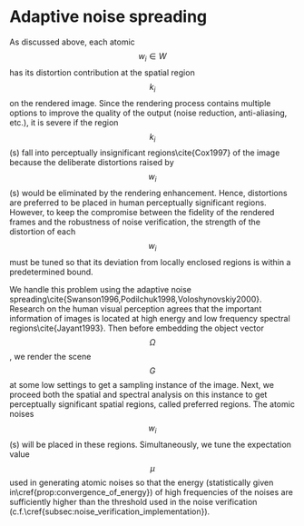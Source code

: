 # Adaptive noise spreading

As discussed above, each atomic $$w_i \in W$$ has its distortion contribution at the spatial region $$k_i$$ on the rendered image. Since the rendering process contains multiple options to improve the quality of the output (noise reduction, anti-aliasing, etc.), it is severe if the region $$k_i$$(s) fall into perceptually insignificant regions\cite{Cox1997} of the image because the deliberate distortions raised by $$w_i$$(s) would be eliminated by the rendering enhancement. Hence, distortions are preferred to be placed in human perceptually significant regions. However, to keep the compromise between the fidelity of the rendered frames and the robustness of noise verification, the strength of the distortion of each $$w_i$$ must be tuned so that its deviation from locally enclosed regions is within a predetermined bound.

We handle this problem using the adaptive noise spreading\cite{Swanson1996,Podilchuk1998,Voloshynovskiy2000}. Research on the human visual perception agrees that the important information of images is located at high energy and low frequency spectral regions\cite{Jayant1993}. Then before embedding the object vector $$\Omega$$, we render the scene $$G$$ at some low settings to get a sampling instance of the image. Next, we proceed both the spatial and spectral analysis on this instance to get perceptually significant spatial regions, called preferred regions. The atomic noises $$w_i$$(s) will be placed in these regions. Simultaneously, we tune the expectation value $$\mu$$ used in generating atomic noises so that the energy (statistically given in\cref{prop:convergence_of_energy}) of high frequencies of the noises are sufficiently higher than the threshold used in the noise verification (c.f.\cref{subsec:noise_verification_implementation}).